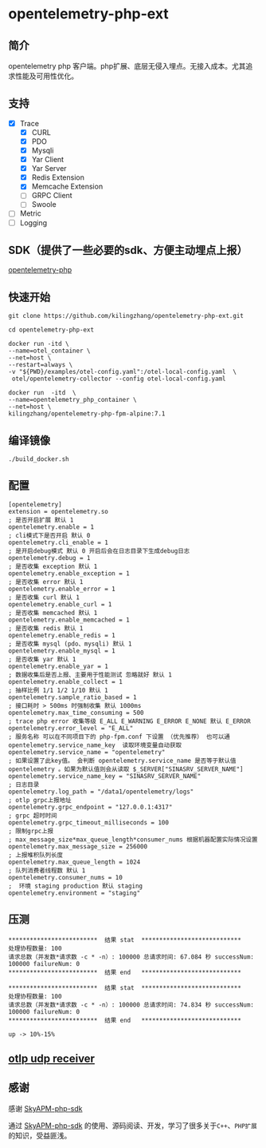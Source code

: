 # opentelemetry-php-ext

## 简介

opentelemetry php 客户端。php扩展、底层无侵入埋点。无接入成本。尤其追求性能及可用性优化。

## 支持

- [x] Trace
    - [x] CURL
    - [x] PDO
    - [x] Mysqli
    - [x] Yar Client
    - [x] Yar Server
    - [x] Redis Extension
    - [x] Memcache Extension
    - [ ] GRPC Client
    - [ ] Swoole
- [ ] Metric
- [ ] Logging

## SDK（提供了一些必要的sdk、方便主动埋点上报）

[opentelemetry-php](https://github.com/kilingzhang/opentelemetry-php)

## 快速开始

```
git clone https://github.com/kilingzhang/opentelemetry-php-ext.git
```

```
cd opentelemetry-php-ext
```

```
docker run -itd \
--name=otel_container \
--net=host \
--restart=always \
-v "${PWD}/examples/otel-config.yaml":/otel-local-config.yaml  \
 otel/opentelemetry-collector --config otel-local-config.yaml 
```

```
docker run  -itd  \
--name=opentelemetry_php_container \
--net=host \
kilingzhang/opentelemetry-php-fpm-alpine:7.1
```

## 编译镜像

```
./build_docker.sh
```

## 配置

```
[opentelemetry]
extension = opentelemetry.so
; 是否开启扩展 默认 1  
opentelemetry.enable = 1
; cli模式下是否开启 默认 0 
opentelemetry.cli_enable = 1
; 是开启debug模式 默认 0 开启后会在日志目录下生成debug日志
opentelemetry.debug = 1
; 是否收集 exception 默认 1
opentelemetry.enable_exception = 1
; 是否收集 error 默认 1
opentelemetry.enable_error = 1
; 是否收集 curl 默认 1
opentelemetry.enable_curl = 1
; 是否收集 memcached 默认 1
opentelemetry.enable_memcached = 1
; 是否收集 redis 默认 1
opentelemetry.enable_redis = 1
; 是否收集 mysql (pdo、mysqli) 默认 1
opentelemetry.enable_mysql = 1
; 是否收集 yar 默认 1
opentelemetry.enable_yar = 1
; 数据收集后是否上报、主要用于性能测试 忽略就好 默认 1 
opentelemetry.enable_collect = 1
; 抽样比例 1/1 1/2 1/10 默认 1
opentelemetry.sample_ratio_based = 1
; 接口耗时 > 500ms 时强制收集 默认 1000ms
opentelemetry.max_time_consuming = 500
; trace php error 收集等级 E_ALL E_WARNING E_ERROR E_NONE 默认 E_ERROR
opentelemetry.error_level = "E_ALL"
; 服务名称 可以在不同项目下的 php-fpm.conf 下设置 （优先推荐） 也可以通 opentelemetry.service_name_key  读取环境变量自动获取
opentelemetry.service_name = "opentelemetry"
; 如果设置了此key值。 会判断 opentelemetry.service_name 是否等于默认值opentelemetry 。如果为默认值则会从读取 $_SERVER["SINASRV_SERVER_NAME"]  
opentelemetry.service_name_key = "SINASRV_SERVER_NAME"
; 日志目录
opentelemetry.log_path = "/data1/opentelemetry/logs"
; otlp grpc上报地址 
opentelemetry.grpc_endpoint = "127.0.0.1:4317"
; grpc 超时时间
opentelemetry.grpc_timeout_milliseconds = 100
; 限制grpc上报
; max_message_size*max_queue_length*consumer_nums 根据机器配置实际情况设置
opentelemetry.max_message_size = 256000
; 上报堆积队列长度
opentelemetry.max_queue_length = 1024
; 队列消费者线程数 默认 1
opentelemetry.consumer_nums = 10
;  环境 staging production 默认 staging
opentelemetry.environment = "staging"
```

## 压测

```
*************************  结果 stat  ****************************
处理协程数量: 100
请求总数（并发数*请求数 -c * -n）: 100000 总请求时间: 67.084 秒 successNum: 100000 failureNum: 0
*************************  结果 end   ****************************

*************************  结果 stat  ****************************
处理协程数量: 100
请求总数（并发数*请求数 -c * -n）: 100000 总请求时间: 74.834 秒 successNum: 100000 failureNum: 0
*************************  结果 end   ****************************

up -> 10%-15%
```

## [otlp udp receiver](https://github.com/kilingzhang/otlpudpreceiver)

## 感谢

感谢 [SkyAPM-php-sdk](https://github.com/SkyAPM/SkyAPM-php-sdk)

通过 [SkyAPM-php-sdk](https://github.com/SkyAPM/SkyAPM-php-sdk) 的使用、源码阅读、开发，学习了很多关于```C++```、```PHP扩展```的知识，受益匪浅。